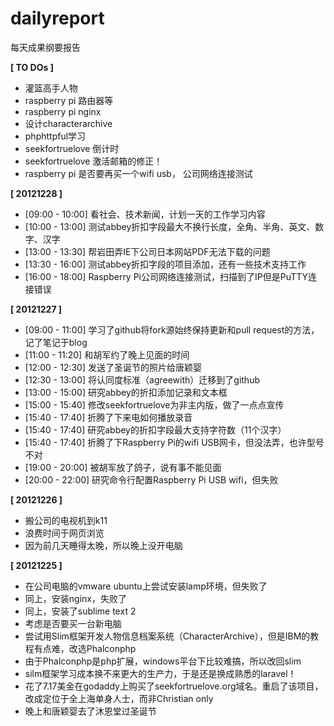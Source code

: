 dailyreport
===========

每天成果纲要报告

**[ TO DOs ]**

* 灌篮高手人物
* raspberry pi 路由器等
* raspberry pi nginx
* 设计characterarchive
* phphttpful学习
* seekfortruelove 倒计时
* seekfortruelove 激活邮箱的修正！
* raspberry pi 是否要再买一个wifi usb， 公司网络连接测试

**[ 20121228 ]**

* [09:00 - 10:00] 看社会、技术新闻，计划一天的工作学习内容
* [10:00 - 13:00] 测试abbey折扣字段最大不换行长度，全角、半角、英文、数字、汉字
* [13:00 - 13:30] 帮岩田弄IE下公司日本网站PDF无法下载的问题
* [13:30 - 16:00] 测试abbey折扣字段的项目添加，还有一些技术支持工作
* [16:00 - 18:00] Raspberry Pi公司网络连接测试，扫描到了IP但是PuTTY连接错误

**[ 20121227 ]**

* [09:00 - 11:00] 学习了github将fork源始终保持更新和pull request的方法，记了笔记于blog
* [11:00 - 11:20] 和胡军约了晚上见面的时间
* [12:00 - 12:30] 发送了圣诞节的照片给唐颖婴
* [12:30 - 13:00] 将认同度标准（agreewith）迁移到了github
* [13:00 - 15:00] 研究abbey的折扣添加记录和文本框
* [15:00 - 15:40] 修改seekfortruelove为非主内版，做了一点点宣传
* [15:40 - 17:40] 折腾了下来电如何播放录音
* [15:40 - 17:40] 研究abbey的折扣字段最大支持字符数（11个汉字）
* [15:40 - 17:40] 折腾了下Raspberry Pi的wifi USB网卡，但没法弄，也许型号不对
* [19:00 - 20:00] 被胡军放了鸽子，说有事不能见面
* [20:00 - 22:00] 研究命令行配置Raspberry Pi USB wifi，但失败

**[ 20121226 ]**

* 搬公司的电视机到k11
* 浪费时间于网页浏览
* 因为前几天睡得太晚，所以晚上没开电脑

**[ 20121225 ]**

* 在公司电脑的vmware ubuntu上尝试安装lamp环境，但失败了
* 同上，安装nginx，失败了
* 同上，安装了sublime text 2
* 考虑是否要买一台新电脑
* 尝试用Slim框架开发人物信息档案系统（CharacterArchive），但是IBM的教程有点难，改选Phalconphp
* 由于Phalconphp是php扩展，windows平台下比较难搞，所以改回slim
* silm框架学习成本换不来更大的生产力，于是还是换成熟悉的laravel！
* 花了7.17美金在godaddy上购买了seekfortruelove.org域名。重启了该项目，改成定位于全上海单身人士，而非Christian only
* 晚上和唐颖婴去了沐恩堂过圣诞节




















